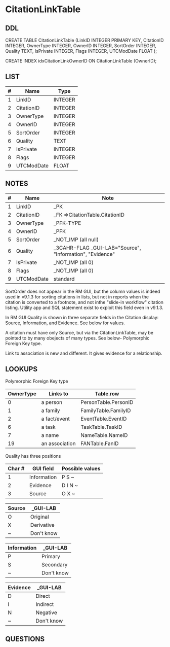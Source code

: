 # CitationLinkTable

## DDL

CREATE TABLE CitationLinkTable (LinkID INTEGER PRIMARY KEY, CitationID INTEGER, OwnerType INTEGER, OwnerID INTEGER, SortOrder INTEGER, Quality TEXT, IsPrivate INTEGER, Flags INTEGER, UTCModDate FLOAT );

CREATE INDEX idxCitationLinkOwnerID ON CitationLinkTable (OwnerID);

## LIST

| #   | Name          | Type      |
|-----|---------------|-----------|
|  1  | LinkID        | INTEGER   |
|  2  | CitationID    | INTEGER   |
|  3  | OwnerType     | INTEGER   |
|  4  | OwnerID       | INTEGER   |
|  5  | SortOrder     | INTEGER   |
|  6  | Quality       | TEXT      |
|  7  | IsPrivate     | INTEGER   |
|  8  | Flags         | INTEGER   |
|  9  | UTCModDate    | FLOAT     |

## NOTES

| #   | Name          | Note      |
|-----|---------------|-----------|
|  1  | LinkID        | _PK
|  2  | CitationID    | _FK =>CitationTable.CitationID
|  3  | OwnerType     | _PFK-TYPE
|  4  | OwnerID       | _PFK
|  5  | SortOrder     | _NOT_IMP (all null)
|  6  | Quality       |  _3CAHR-FLAG _GUI-LAB="Source", "Information", "Evidence"
|  7  | IsPrivate     | _NOT_IMP (all 0)
|  8  | Flags         | _NOT_IMP (all 0)
|  9  | UTCModDate    | standard

SortOrder does not appear in the RM GUI, but the column values is indeed used in v9.1.3 for sorting citations in lists,
but not in reports when the citation is converted to a footnote, and not inthe "slide-in workflow" citation listing.
Utility app and SQL statement exist to exploit this field even in v9.1.3.

In RM GUI
Quality is shown in three separate fields in the Citation display:
Source, Information, and Evidence. See below for values.


A citation must have only Source, but via the CitationLinkTable, may be pointed to by many obejects of many types. See below- Polymorphic Foreign Key type.

Link to association is new and different. It gives evidence for a relationship.


## LOOKUPS

Polymorphic Foreign Key type

| OwnerType | Links to        | Table.row            |
|-----------|-----------------|--------------------- |
| 0         | a person        | PersonTable.PersonID |
| 1         | a family        | FamilyTable.FamilyID |
| 2         | a fact/event    | EventTable.EventID   |
| 6         | a task          | TaskTable.TaskID     |
| 7         | a name          | NameTable.NameID     |
| 19        | an association  | FANTable.FanID       |


Quality has three positions 

| Char # | GUI field   | Possible values |
|--------|-------------|-----------------|
| 1      | Information | P S ~
| 2      | Evidence    | D I N ~
| 3      | Source      | O X ~

| Source   |  _GUI-LAB
|----------|-----------
| O        | Original
| X        | Derivative
| ~        | Don't know

| Information |  _GUI-LAB  |
|-------------|------------|
| P           | Primary    |
| S           | Secondary  |
| ~           | Don't know |

| Evidence |  _GUI-LAB  |
|----------|------------|
| D        | Direct     |
| I        | Indirect   |
| N        | Negative   |
| ~        | Don't know |


## QUESTIONS

